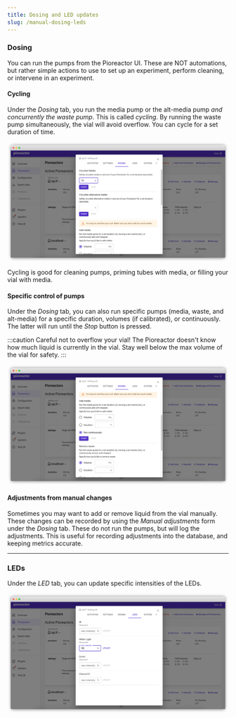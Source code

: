 ```yaml
---
title: Dosing and LED updates
slug: /manual-dosing-leds
---
```




### Dosing

You can run the pumps from the Pioreactor UI. These are NOT automations, but rather simple actions to use to set up an experiment, perform cleaning, or intervene in an experiment.

#### Cycling

Under the _Dosing_ tab, you run the media pump or the alt-media pump _and concurrently the waste pump_. This is called _cycling_. By running the waste pump simultaneously, the vial will avoid overflow. You can cycle for a set duration of time.

![UI showing how to cycle media.](/img/user-guide/cycle_media.png)

Cycling is good for cleaning pumps, priming tubes with media, or filling your vial with media.

#### Specific control of pumps

Under the _Dosing_ tab, you can also run specific pumps (media, waste, and alt-media) for a specific duration, volumes (if calibrated), or continuously. The latter will run until the *Stop* button is pressed.

:::caution
Careful not to overflow your vial! The Pioreactor doesn't know how much liquid is currently in the vial. Stay well below the max volume of the vial for safety.
:::

![UI showing how to add media.](/img/user-guide/add_media.png)

#### Adjustments from manual changes

Sometimes you may want to add or remove liquid from the vial manually. These changes can be recorded by using the _Manual adjustments_ form under the _Dosing_ tab. These do not run the pumps, but will log the adjustments. This is useful for recording adjustments into the database, and keeping metrics accurate.

----


### LEDs

Under the _LED_ tab, you can update specific intensities of the LEDs.

![UI showing how to change LEDs.](/img/user-guide/change_leds.png)
